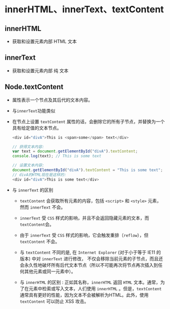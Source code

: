 # innerHTML、innerText、textContent

## innerHTML

*   获取和设置元素内部 HTML 文本

## innerText

*   获取和设置元素内部 纯 文本

## Node.textContent

*   属性表示一个节点及其后代的文本内容。

*   与`innerText`功能类似

*   在节点上设置 `textContent` 属性的话，会删除它的所有子节点，并替换为一个具有给定值的文本节点。

    ```javascript
    <div id="divA">This is <span>some</span> text</div>

    // 获得文本内容:
    var text = document.getElementById("divA").textContent;
    console.log(text); // This is some text

    // 设置文本内容:
    document.getElementById("divA").textContent = "This is some text";
    // divA的HTML现在是这样的:
    <div id="divA">This is some text</div>
    ```

*   与 `innerText` 的区别

    *   `textContent` 会获取所有元素的内容，包括 `<script>` 和 `<style>` 元素，然而 `innerText` 不会。

    *   `innerText` 受 `CSS` 样式的影响，并且不会返回隐藏元素的文本，而`textContent`会。

    *   由于 `innerText` 受 `CSS` 样式的影响，它会触发重排（`reflow`），但 `textContent` 不会。

    *   与 `textContent` 不同的是, 在 `Internet Explorer` (对于小于等于 IE11 的版本) 中对 `innerText` 进行修改， 不仅会移除当前元素的子节点，而且还会永久性地破坏所有后代文本节点（所以不可能再次将节点再次插入到任何其他元素或同一元素中）。

    *   与 `innerHTML` 的区别 : 正如其名称，`innerHTML` 返回 `HTML` 文本。通常，为了在元素中检索或写入文本，人们使用 `innerHTML` 。但是，`textContent` 通常具有更好的性能，因为文本不会被解析为HTML。此外，使用 `textContent` 可以防止  XSS 攻击。
